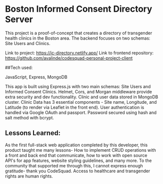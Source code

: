 # Boston Informed Consent Directory Server

This project is a proof-of-concept that creates a directory of transgender health clinics in the Boston area. The backend focuses on two schemas: Site Users and Clinics.

Link to project: https://ic-directory.netlify.app/
Link to frontend repository: https://github.com/avalinde/codesquad-personal-project-client

##Tech used: 

JavaScript, Express, MongoDB

This app is built using Express.js with two main schemas: Site Users and Informed Consent Clinics.  Helmet, Cors, and Morgan middleware provide extra security and dev functionality. Clinic and user data stored in MongoDB cluster. Clinic Data has 3 essential components - Site name, Longitude, and Latitude (to render via Leaflet in the front end). User authentication is handled via Google OAuth and passport. Password secured using hash and salt method with bcrypt.

## Lessons Learned:

As the first full-stack web application completed by this developer, this product taught me many lessons- How to implement CRUD operations with a front and back end that communicate, how to work with open source API's for app features, website styling guidelines, and many more. To the community that supported me through this, I cannot express enough gratitude- thank you CodeSquad. Access to healthcare and transgender rights are human rights. 
